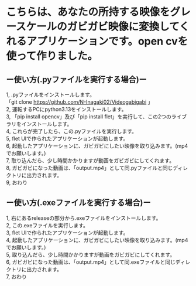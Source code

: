# こちらは、あなたの所持する映像をグレースケールのガビガビ映像に変換してくれるアプリケーションです。open cvを使って作りました。<br>
## ー使い方(.pyファイルを実行する場合)ー<br>
1, .pyファイルをインストールします。<br>「git clone https://github.com/N-Inagaki02/Videogabigabi 」 <br>
2, 運転するPCにpython3.13をインストールします。 <br>
3, 「pip install opencv」及び「pip install flet」を実行して、この2つのライブラリをインストールします。 <br>
4, これらが完了したら、この.pyファイルを実行します。 <br>
5, flet UIで作られたアプリケーションが起動します。 <br>
6, 起動したアプリケーションに、ガビガビにしたい映像を取り込みます。(mp4でお願いします。) <br>
7, 取り込んだら、少し時間かかりますが動画をガビガビにしてくれます。 <br>
8, ガビガビになった動画は、「output.mp4」として同.pyファイルと同じディレクトリに出力されます。<br>
9, おわり

## ー使い方(.exeファイルを実行する場合)ー<br>
1, 右にあるreleaseの部分から.exeファイルをインストールします。<br>
2, この.exeファイルを実行します。 <br>
3, flet UIで作られたアプリケーションが起動します。 <br>
4, 起動したアプリケーションに、ガビガビにしたい映像を取り込みます。(mp4でお願いします。) <br>
5, 取り込んだら、少し時間かかりますが動画をガビガビにしてくれます。 <br>
6, ガビガビになった動画は、「output.mp4」として同.exeファイルと同じディレクトリに出力されます。<br>
7, おわり
